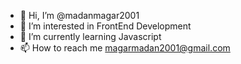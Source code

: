- 👋 Hi, I’m @madanmagar2001
- 👀 I’m interested in FrontEnd Development 
- 🌱 I’m currently learning Javascript 
- 📫 How to reach me magarmadan2001@gmail.com

<!---
madanmagar2001/madanmagar2001 is a ✨ special ✨ repository because its `README.md` (this file) appears on your GitHub profile.
You can click the Preview link to take a look at your changes.
--->
